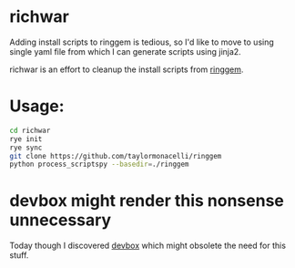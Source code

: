 # richwar

Adding install scripts to ringgem is tedious, so I'd like to move
to using single yaml file from which I can generate scripts using
jinja2.

richwar is an effort to cleanup the install scripts from [ringgem](https://github.com/taylormonacelli/ringgem).

# Usage:

```bash
cd richwar
rye init
rye sync
git clone https://github.com/taylormonacelli/ringgem
python process_scriptspy --basedir=./ringgem
```

# devbox might render this nonsense unnecessary

Today though I discovered [devbox](https://www.jetpack.io/devbox) which might obsolete the need for this stuff.
